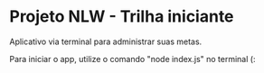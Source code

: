 # Projeto NLW - Trilha iniciante

Aplicativo via terminal para administrar suas metas.

Para iniciar o app, utilize o comando "node index.js" no terminal (: